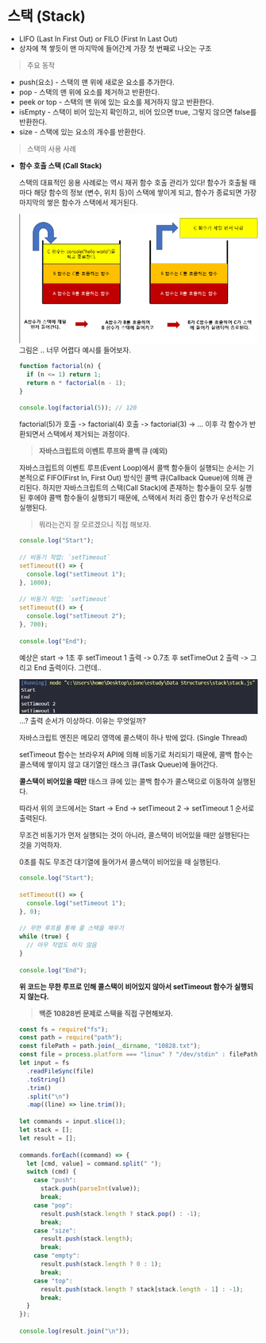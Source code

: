 # 스택 (Stack)

- LIFO (Last In First Out) or FILO (First In Last Out)
- 상자에 책 쌓듯이 맨 마지막에 들어간게 가장 첫 번째로 나오는 구조

> 주요 동작

- push(요소) - 스택의 맨 위에 새로운 요소를 추가한다.
- pop - 스택의 맨 위에 요소를 제거하고 반환한다.
- peek or top - 스택의 맨 위에 있는 요소를 제거하지 않고 반환한다.
- isEmpty - 스택이 비어 있는지 확인하고, 비어 있으면 true, 그렇지 않으면 false를 반환한다.
- size - 스택에 있는 요소의 개수를 반환한다.

> 스택의 사용 사례

- **함수 호출 스택 (Call Stack)**

  스택의 대표적인 응용 사례로는 역시 재귀 함수 호출 관리가 있다!
  함수가 호출될 때마다 해당 함수의 정보 (변수, 위치 등)이 스택에 쌓이게 되고, 함수가 종료되면 가장 마지막의 쌓은 함수가 스택에서 제거된다.

  ![Call Stack](image.png)
  그림은 .. 너무 어렵다 예시를 들어보자.

  ```js
  function factorial(n) {
    if (n <= 1) return 1;
    return n * factorial(n - 1);
  }

  console.log(factorial(5)); // 120
  ```

  factorial(5)가 호출 -> factorial(4) 호출 -> factorial(3) -> ...
  이후 각 함수가 반환되면서 스택에서 제거되는 과정이다.

  > **자바스크립트의 이벤트 루프와 콜백 큐 (예외)**

  자바스크립트의 이벤트 루프(Event Loop)에서 콜백 함수들이 실행되는 순서는 기본적으로 FIFO(First In, First Out) 방식인 콜백 큐(Callback Queue)에 의해 관리된다. 하지만 자바스크립트의 스택(Call Stack)에 존재하는 함수들이 모두 실행된 후에야 콜백 함수들이 실행되기 때문에, 스택에서 처리 중인 함수가 우선적으로 실행된다.

  > 뭐라는건지 잘 모르겠으니 직접 해보자.

  ```js
  console.log("Start");

  // 비동기 작업: `setTimeout`
  setTimeout(() => {
    console.log("setTimeout 1");
  }, 1000);

  // 비동기 작업: `setTimeout`
  setTimeout(() => {
    console.log("setTimeout 2");
  }, 700);

  console.log("End");
  ```

  예상은 start -> 1초 후 setTimeout 1 출력 -> 0.7초 후 setTimeOut 2 출력 -> 그리고 End 출력이다. 그런데..

  ![stack js](image-1.png)
  ...? 출력 순서가 이상하다. 이유는 무엇일까?

  자바스크립트 엔진은 메모리 영역에 콜스택이 하나 밖에 없다. (Single Thread)

  setTimeout 함수는 브라우저 API에 의해 비동기로 처리되기 때문에, 콜백 함수는 콜스택에 쌓이지 않고 대기열인 태스크 큐(Task Queue)에 들어간다.

  **콜스택이 비어있을 때만** 태스크 큐에 있는 콜백 함수가 콜스택으로 이동하여 실행된다.

  따라서 위의 코드에서는 Start -> End -> setTimeout 2 -> setTimeout 1 순서로 출력된다.

  무조건 비동기가 먼저 실행되는 것이 아니라, 콜스택이 비어있을 때만 실행된다는 것을 기억하자.

  0초를 줘도 무조건 대기열에 들어가서 콜스택이 비어있을 때 실행된다.

  ```js
  console.log("Start");

  setTimeout(() => {
    console.log("setTimeout 1");
  }, 0);

  // 무한 루프를 통해 콜 스택을 채우기
  while (true) {
    // 아무 작업도 하지 않음
  }

  console.log("End");
  ```

  **위 코드는 무한 루프로 인해 콜스택이 비어있지 않아서 setTimeout 함수가 실행되지 않는다.**
  </br>

  > **백준 10828번 문제로 스택을 직접 구현해보자.**

  ```js
  const fs = require("fs");
  const path = require("path");
  const filePath = path.join(__dirname, "10828.txt");
  const file = process.platform === "linux" ? "/dev/stdin" : filePath;
  let input = fs
    .readFileSync(file)
    .toString()
    .trim()
    .split("\n")
    .map((line) => line.trim());

  let commands = input.slice(1);
  let stack = [];
  let result = [];

  commands.forEach((command) => {
    let [cmd, value] = command.split(" ");
    switch (cmd) {
      case "push":
        stack.push(parseInt(value));
        break;
      case "pop":
        result.push(stack.length ? stack.pop() : -1);
        break;
      case "size":
        result.push(stack.length);
        break;
      case "empty":
        result.push(stack.length ? 0 : 1);
        break;
      case "top":
        result.push(stack.length ? stack[stack.length - 1] : -1);
        break;
    }
  });

  console.log(result.join("\n"));
  ```
